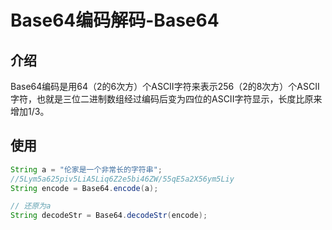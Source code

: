 Base64编码解码-Base64
===

## 介绍

Base64编码是用64（2的6次方）个ASCII字符来表示256（2的8次方）个ASCII字符，也就是三位二进制数组经过编码后变为四位的ASCII字符显示，长度比原来增加1/3。

## 使用

```java
String a = "伦家是一个非常长的字符串";
//5Lym5a625piv5LiA5Liq6Z2e5bi46ZW/55qE5a2X56ym5Liy
String encode = Base64.encode(a);

// 还原为a
String decodeStr = Base64.decodeStr(encode);
```


